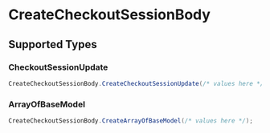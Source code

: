 # CreateCheckoutSessionBody


## Supported Types

### CheckoutSessionUpdate

```csharp
CreateCheckoutSessionBody.CreateCheckoutSessionUpdate(/* values here */);
```

### ArrayOfBaseModel

```csharp
CreateCheckoutSessionBody.CreateArrayOfBaseModel(/* values here */);
```
